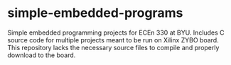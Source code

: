 # simple-embedded-programs
Simple embedded programming projects for ECEn 330 at BYU. Includes C source code for multiple projects meant to be run on Xilinx ZYBO board. This repository lacks the necessary source files to compile and properly download to the board.
